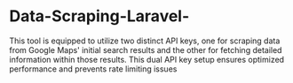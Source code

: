 # Data-Scraping-Laravel-
This tool is equipped to utilize two distinct API keys, one for scraping data from Google Maps' initial search results and the other for fetching detailed information within those results. This dual API key setup ensures optimized performance and prevents rate limiting issues
